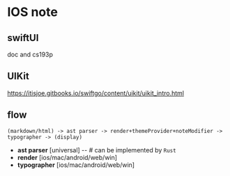 # IOS note

## swiftUI
doc and cs193p

## UIKit
https://itisjoe.gitbooks.io/swiftgo/content/uikit/uikit_intro.html








## flow

```
(markdown/html) -> ast parser -> render+themeProvider+noteModifier -> typographer -> (display)
```

- **ast parser** [universal]  -- # can be implemented by `Rust`
- **render** [ios/mac/android/web/win] 
- **typographer** [ios/mac/android/web/win]

